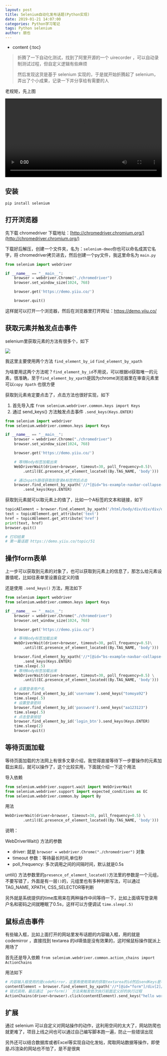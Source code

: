 ```yaml
---
layout: post
title: Selenium自动化发布话题(Python实现)
date: 2019-01-21 14:07:00
categories: Python学习笔记
tags: Python selenium
author: 朋也
---
```


* content
{:toc}

> 折腾了一下自动化测试，找到了阿里开源的一个 uirecorder ，可以自动录制测试过程，但自定义逻辑有些麻烦
>
> 然后发现这货是基于 selenium 实现的，于是就开始折腾起了 selenium，弄出了个小成果，记录一下并分享给有需要的人

老规矩，先上图

<video src="https://tomoya92.github.io/assets/selenium-demo.mp4" controls="controls" autoplay="autoplay" style="width: 100%;"></video>





## 安装

```
pip install selenium
```

## 打开浏览器

先下载 chromedriver 下载地址：[http://chromedriver.chromium.org/](http://chromedriver.chromium.org/)

下载好后解压，创建一个文件夹，名为：`selenium-dmeo`你也可以命名成其它名字，将 chromedriver拷贝进去，然后创建一个py文件，我这里命名为 `main.py`

```py
from selenium import webdriver

if __name__ == "__main__":
    browser = webdriver.Chrome("./chromedriver")
    browser.set_window_size(1024, 768)

    browser.get('https://demo.yiiu.co/')

    browser.quit()
```

这样就可以打开一个浏览器，然后在浏览器里打开网址：https://demo.yiiu.co/

## 获取元素并触发点击事件

selenium里获取元素的方法有很多个，如下

![](https://tomoya92.github.io/assets/QQ20190121-142259.png)

我这里主要使用两个方法 `find_element_by_id` `find_element_by_xpath`

为啥要用这两个方法呢？`find_element_by_id`不用说，可以根据id获取唯一的元素，很准确，至于`find_element_by_xpath`是因为chrome浏览器里在审查元素里可以`copy Xpath` 也很方便

获取到元素肯定要点击了，点击方法也很好实现，如下

1. 首先导入库 `from selenium.webdriver.common.keys import Keys`
2. 通过 send_keys() 方法触发点击事件 `.send_keys(Keys.ENTER)`

```py
from selenium import webdriver
from selenium.webdriver.common.keys import Keys

if __name__ == "__main__":
    browser = webdriver.Chrome("./chromedriver")
    browser.set_window_size(1024, 768)

    browser.get('https://demo.yiiu.co/')

    # 等待Body标签加载出来
    WebDriverWait(driver=browser, timeout=30, poll_frequency=0.5)\
        .until(EC.presence_of_element_located((By.TAG_NAME, 'body')))

    # 通过xpath路径获取到登录A标签然后点击
    browser.find_element_by_xpath('//*[@id="bs-example-navbar-collapse-1"]/ul[2]/li[2]/a')\
        .send_keys(Keys.ENTER)
```

获取到元素就可以取元素上的值了，比如一个A标签的文本和链接，如下

```py
topicAElement = browser.find_element_by_xpath('/html/body/div/div/div/div[1]/div/div[2]/div[1]/div[2]/div/a')
text = topicAElement.get_attribute('text')
href = topicAElement.get_attribute('href')
print(text, href)
browser.quit()

# 打印结果
# 第一篇话题 https://demo.yiiu.co/topic/51
```

## 操作form表单

上一步可以获取到元素的对象了，也可以获取到元素上的信息了，那怎么给元素设置值呢，比如往表单里设置自定义的值

还是使用 `.send_keys()` 方法，用法如下

```py
from selenium import webdriver
from selenium.webdriver.common.keys import Keys

if __name__ == "__main__":
    browser = webdriver.Chrome("./chromedriver")
    browser.set_window_size(1024, 768)

    browser.get('https://demo.yiiu.co/')

    # 等待Body标签加载出来
    WebDriverWait(driver=browser, timeout=30, poll_frequency=0.5)\
        .until(EC.presence_of_element_located((By.TAG_NAME, 'body')))

    browser.find_element_by_xpath('//*[@id="bs-example-navbar-collapse-1"]/ul[2]/li[2]/a')\
        .send_keys(Keys.ENTER)
    time.sleep(.5)
    # 等待Body标签加载出来
    WebDriverWait(driver=browser, timeout=30, poll_frequency=0.5) \
        .until(EC.presence_of_element_located((By.TAG_NAME, 'body')))

    # 设置登录用户名
    browser.find_element_by_id('username').send_keys("tomoya92")
    time.sleep(.5)
    # 设置登录密码
    browser.find_element_by_id('password').send_keys("aa123123")
    time.sleep(.5)
    # 点击登录按钮
    browser.find_element_by_id('login_btn').send_keys(Keys.ENTER)
    time.sleep(2)
    browser.quit()
```

## 等待页面加载

等待页面加载的方法网上有很多文章介绍，我觉得直接等待下一步要操作的元素加载出来后，就可以操作了，这个比较实用，下面就介绍一下这个用法

导入依赖

```py
from selenium.webdriver.support.wait import WebDriverWait
from selenium.webdriver.support import expected_conditions as EC
from selenium.webdriver.common.by import By
```

用法

```py
WebDriverWait(driver=browser, timeout=30, poll_frequency=0.5) \
        .until(EC.presence_of_element_located((By.TAG_NAME, 'body')))
```

说明：

WebDriverWait() 方法的参数

- driver: 就是 `browser = webdriver.Chrome("./chromedriver")` 对象
- timeout 参数：等待最长时间,单位秒
- poll_frequency: 多次调用之间的间隔时间，默认就是0.5s

until() 方法参数里的`presence_of_element_located()`方法里的参数是一个元组，不要写错了，外面是有一层`()`的，元组里也有多种判断写法，可以通过TAG_NAME, XPATH, CSS_SELECTOR等判断

另外就是系统提供的time库用来在两种操作中间等待一下，比如上面填写登录用户名和密码之间就睡眠了0.5s，这样可以方便调试 `time.sleep(.5)`

## 鼠标点击事件

有些输入框，比如上面打开的网站里发布话题的内容输入框，用的就是 codemirror ，直接找到 textarea 的id填值是没有效果的，这时候鼠标操作就派上用场了

首先还是导入依赖 `from selenium.webdriver.common.action_chains import ActionChains`

用法如下

```py
# 内容输入框使用的是codeMirror，这里再使用简单的获取textarea的id然后sendKeys是不行的，所以这里使用了鼠标点击事件来输入数据
contentElement = browser.find_element_by_xpath('//*[@id="form"]/div[2]/div/div[6]')
# 链式调用，最后通过 `perform()` 方法来触发依次执行前面定义好的执行过程
ActionChains(driver=browser).click(contentElement).send_keys("hello world").perform()
```

## 扩展

通过 selenium 可以自定义对网站操作的动作，这利用空间的太大了，网站防爬也就更难了，项目上线之间也可以通过自己编写脚本跑一遍，防止一些错误出现

另外还可以结合数据库或者Excel等实现自动化发帖，爬取网站数据等操作，即使是JS渲染的网站也不怕了，是不是很爽